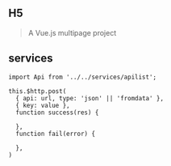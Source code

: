 ## H5

> A Vue.js multipage project



## services 

    import Api from '../../services/apilist';

    this.$http.post(
      { api: url, type: 'json' || 'fromdata' },
      { key: value },
      function success(res) {

      },
      function fail(error) {

      },
    )
